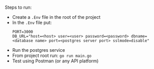 Steps to run:

- Create a `.Env` file in the root of the project
- In the `.Env` file put:
    ```
    PORT=3000
    DB_URL="host=<host> user=<user> password=<password> dbname=<database name> port=<postgres server port> sslmode=disable"
    ```
- Run the postgres service
- From project root run: `go run main.go`
- Test using Postman (or any API platform)